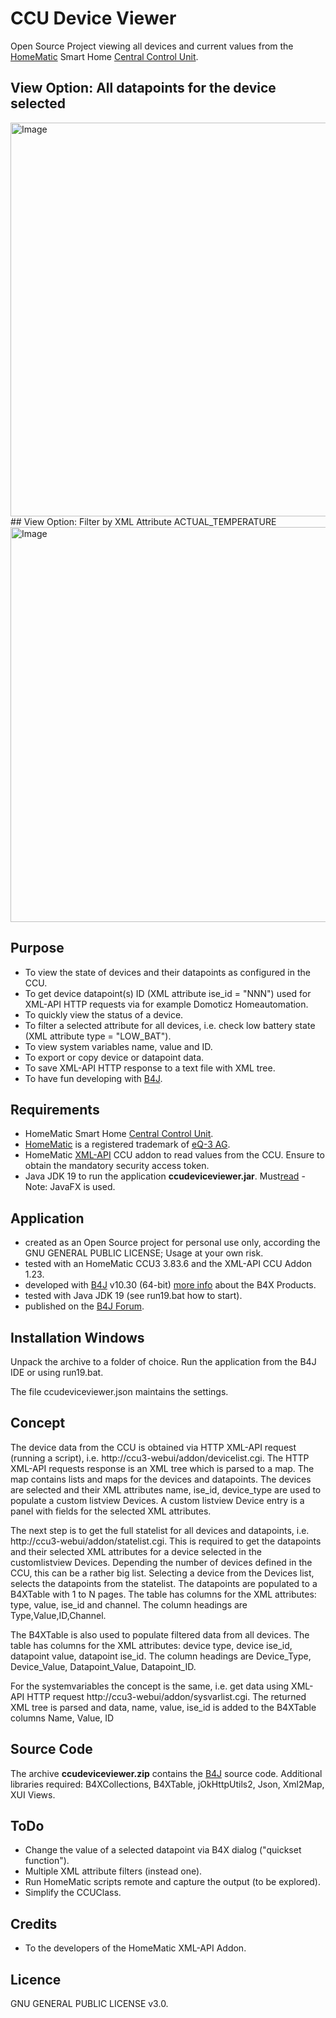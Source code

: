 # CCU Device Viewer
Open Source Project viewing all devices and current values from the [HomeMatic](https://www.homematic.com) Smart Home [Central Control Unit](https://www.eq-3.com/products/homematic/detail/smart-home-central-control-unit-ccu3.html).
## View Option: All datapoints for the device selected
<img width="802" height="630" alt="Image" src="https://github.com/user-attachments/assets/41a6ed7c-5234-41d0-93fc-ba1eaa45876d" />
## View Option: Filter by XML Attribute ACTUAL_TEMPERATURE
<img width="803" height="632" alt="Image" src="https://github.com/user-attachments/assets/952d795c-385c-441a-a501-882428c60915" />

## Purpose
* To view the state of devices and their datapoints as configured in the CCU.
* To get device datapoint(s) ID (XML attribute ise_id = "NNN") used for XML-API HTTP requests via for example Domoticz Homeautomation.
* To quickly view the status of a device.
* To filter a selected attribute for all devices, i.e. check low battery state (XML attribute type = "LOW_BAT").
* To view system variables name, value and ID.
* To export or copy device or datapoint data.
* To save XML-API HTTP response to a text file with XML tree.
* To have fun developing with [B4J](https://www.b4x.com/b4j.html).

## Requirements
* HomeMatic Smart Home [Central Control Unit](https://www.eq-3.com/products/homematic/detail/smart-home-central-control-unit-ccu3.html).
* [HomeMatic](https://www.homematic.com) is a registered trademark of [eQ-3 AG](https://www.eq-3.com/start.html).
* HomeMatic [XML-API](http://github.com/homematic-community/XML-API) CCU addon to read values from the CCU. Ensure to obtain the mandatory security access token.
* Java JDK 19 to run the application **ccudeviceviewer.jar**. Must[read](https://www.b4x.com/b4j.html) - Note: JavaFX is used.

## Application
* created as an Open Source project for personal use only, according the GNU GENERAL PUBLIC LICENSE; Usage at your own risk.
* tested with an HomeMatic CCU3 3.83.6 and the XML-API CCU Addon 1.23.
* developed with [B4J](https://www.b4x.com/b4j.html) v10.30 (64-bit) [more info](https://www.b4x.com) about the B4X Products.
* tested with Java JDK 19 (see run19.bat how to start).
* published on the [B4J Forum](https://www.b4x.com/android/forum/threads/homematic-smart-home-ccu-device-viewer.128070/).

## Installation Windows
Unpack the archive to a folder of choice.
Run the application from the B4J IDE or using run19.bat.

The file ccudeviceviewer.json maintains the settings.

## Concept
The device data from the CCU is obtained via HTTP XML-API request (running a script), i.e. http://ccu3-webui/addon/devicelist.cgi.
The HTTP XML-API requests response is an XML tree which is parsed to a map. The map contains lists and maps for the devices and datapoints.
The devices are selected and their XML attributes name, ise_id, device_type are used to populate a custom listview Devices.
A custom listview Device entry is a panel with fields for the selected XML attributes.

The next step is to get the full statelist for all devices and datapoints, i.e. http://ccu3-webui/addon/statelist.cgi.
This is required to get the datapoints and their selected XML attributes for a device selected in the customlistview Devices.
Depending the number of devices defined in the CCU, this can be a rather big list.
Selecting a device from the Devices list, selects the datapoints from the statelist.
The datapoints are populated to a B4XTable with 1 to N pages.
The table has columns for the XML attributes: type, value, ise_id and channel.
The column headings are Type,Value,ID,Channel.

The B4XTable is also used to populate filtered data from all devices.
The table has columns for the XML attributes: device type, device ise_id, datapoint value, datapoint ise_id.
The column headings are Device_Type, Device_Value, Datapoint_Value, Datapoint_ID.

For the systemvariables the concept is the same, i.e. get data using XML-API HTTP request http://ccu3-webui/addon/sysvarlist.cgi.
The returned XML tree is parsed and data, name, value, ise_id is added to the B4XTable columns Name, Value, ID

## Source Code
The archive **ccudeviceviewer.zip** contains the [B4J](https://www.b4x.com/b4j.html) source code.
Additional libraries required: B4XCollections, B4XTable, jOkHttpUtils2, Json, Xml2Map, XUI Views.

## ToDo
* Change the value of a selected datapoint via B4X dialog ("quickset function").
* Multiple XML attribute filters (instead one).
* Run HomeMatic scripts remote and capture the output (to be explored).
* Simplify the CCUClass.

## Credits
* To the developers of the HomeMatic XML-API Addon.

## Licence
GNU GENERAL PUBLIC LICENSE v3.0.

